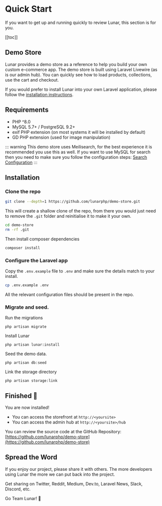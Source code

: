 # Quick Start

If you want to get up and running quickly to review Lunar, this section is for you.

[[toc]]

## Demo Store

Lunar provides a demo store as a reference to help you build your own custom e-commerce app. The demo store is built using Laravel Livewire (as is our admin hub). You can quickly see how to load products, collections, use the cart and checkout.

If you would prefer to install Lunar into your own Laravel application, please follow the [installation instructions](/installation).


## Requirements

- PHP ^8.0
- MySQL 5.7+ / PostgreSQL 9.2+
- exif PHP extension (on most systems it will be installed by default)
- GD PHP extension (used for image manipulation)

::: warning
This demo store uses Meilisearch, for the best experience it is recommended you use this as well. If you want to use MySQL for search then you need to make sure you follow the configuration steps: [Search Configuration](https://docs.lunarphp.io/installation.html#search-configuration)
:::


## Installation

### Clone the repo

```bash
git clone --depth=1 https://github.com/lunarphp/demo-store.git
```

This will create a shallow clone of the repo, from there you would just need to remove the `.git` folder and reinitialise it to make it your own.

```bash
cd demo-store
rm -rf .git
```

Then install composer dependencies

```bash
composer install
```

### Configure the Laravel app

Copy the `.env.example` file to `.env` and make sure the details match to your install.

```bash
cp .env.example .env
```

All the relevant configuration files should be present in the repo.

### Migrate and seed.

Run the migrations

```
php artisan migrate
```

Install Lunar

```
php artisan lunar:install
```

Seed the demo data.

```
php artisan db:seed
```

Link the storage directory

```
php artisan storage:link
```

## Finished 🥳

You are now installed! 

- You can access the storefront at `http://<yoursite>`
- You can access the admin hub at `http://<yoursite>/hub`

You can review the source code at the GitHub Repository: [https://github.com/lunarphp/demo-store](https://github.com/lunarphp/demo-store)

## Spread the Word

If you enjoy our project, please share it with others. The more developers using Lunar the more we can put back into the project.

Get sharing on Twitter, Reddit, Medium, Dev.to, Laravel News, Slack, Discord, etc.

Go Team Lunar! 🤟
